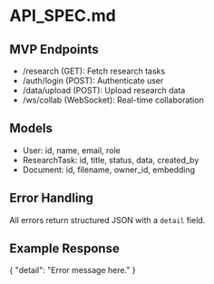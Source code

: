 # API_SPEC.md

## MVP Endpoints
- /research (GET): Fetch research tasks
- /auth/login (POST): Authenticate user
- /data/upload (POST): Upload research data
- /ws/collab (WebSocket): Real-time collaboration

## Models
- User: id, name, email, role
- ResearchTask: id, title, status, data, created_by
- Document: id, filename, owner_id, embedding

## Error Handling
All errors return structured JSON with a `detail` field.

## Example Response
{
  "detail": "Error message here."
}

